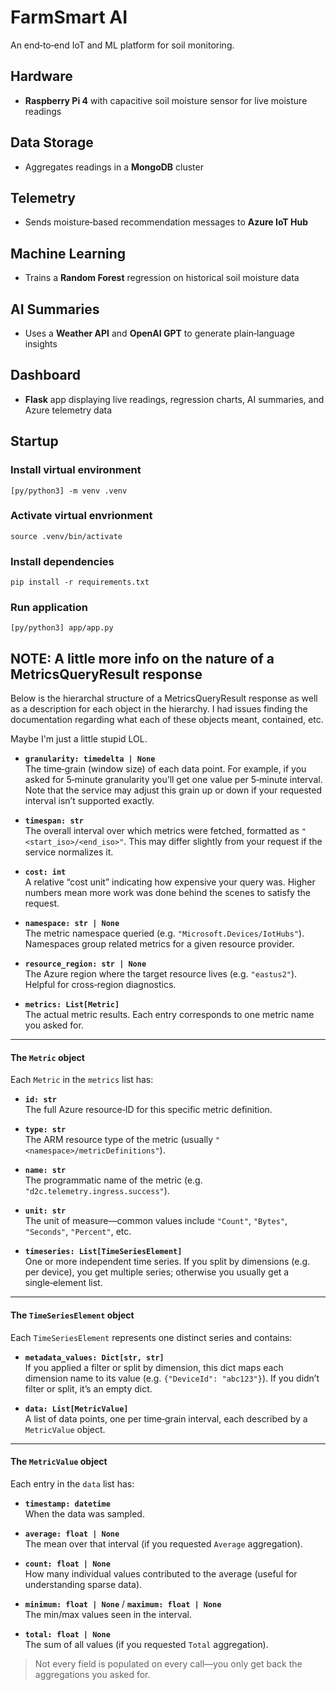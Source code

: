 # FarmSmart AI

An end‑to‑end IoT and ML platform for soil monitoring.

## Hardware
- **Raspberry Pi 4** with capacitive soil moisture sensor for live moisture readings

## Data Storage
- Aggregates readings in a **MongoDB** cluster

## Telemetry
- Sends moisture‑based recommendation messages to **Azure IoT Hub**

## Machine Learning
- Trains a **Random Forest** regression on historical soil moisture data

## AI Summaries
- Uses a **Weather API** and **OpenAI GPT** to generate plain‑language insights

## Dashboard
- **Flask** app displaying live readings, regression charts, AI summaries, and Azure telemetry data

## Startup
### Install virtual environment
``[py/python3] -m venv .venv``

### Activate virtual envrionment 
``source .venv/bin/activate``

### Install dependencies
``pip install -r requirements.txt``

### Run application
``[py/python3] app/app.py``


## NOTE: A little more info on the nature of a MetricsQueryResult response

Below is the hierarchal structure of a MetricsQueryResult response as well as a description for each object in the hierarchy. I had issues finding the documentation regarding what each of these objects meant, contained, etc. 

Maybe I'm just a little stupid LOL.

- **`granularity: timedelta | None`**  
  The time‑grain (window size) of each data point. For example, if you asked for 5‑minute granularity you’ll get one value per 5‑minute interval. Note that the service may adjust this grain up or down if your requested interval isn’t supported exactly. 

- **`timespan: str`**  
  The overall interval over which metrics were fetched, formatted as `"<start_iso>/<end_iso>"`. This may differ slightly from your request if the service normalizes it. 

- **`cost: int`**  
  A relative “cost unit” indicating how expensive your query was. Higher numbers mean more work was done behind the scenes to satisfy the request. 

- **`namespace: str | None`**  
  The metric namespace queried (e.g. `"Microsoft.Devices/IotHubs"`). Namespaces group related metrics for a given resource provider. 

- **`resource_region: str | None`**  
  The Azure region where the target resource lives (e.g. `"eastus2"`). Helpful for cross‑region diagnostics. 

- **`metrics: List[Metric]`**  
  The actual metric results. Each entry corresponds to one metric name you asked for. 

---

#### The `Metric` object

Each `Metric` in the `metrics` list has:

- **`id: str`**  
  The full Azure resource‑ID for this specific metric definition. 

- **`type: str`**  
  The ARM resource type of the metric (usually `"<namespace>/metricDefinitions"`). 

- **`name: str`**  
  The programmatic name of the metric (e.g. `"d2c.telemetry.ingress.success"`). 

- **`unit: str`**  
  The unit of measure—common values include `"Count"`, `"Bytes"`, `"Seconds"`, `"Percent"`, etc. 

- **`timeseries: List[TimeSeriesElement]`**  
  One or more independent time series. If you split by dimensions (e.g. per device), you get multiple series; otherwise you usually get a single‑element list. 

---

#### The `TimeSeriesElement` object

Each `TimeSeriesElement` represents one distinct series and contains:

- **`metadata_values: Dict[str, str]`**  
  If you applied a filter or split by dimension, this dict maps each dimension name to its value (e.g. `{"DeviceId": "abc123"}`). If you didn’t filter or split, it’s an empty dict. 

- **`data: List[MetricValue]`**  
  A list of data points, one per time‑grain interval, each described by a `MetricValue` object. 

---

#### The `MetricValue` object

Each entry in the `data` list has:

- **`timestamp: datetime`**  
  When the data was sampled.

- **`average: float | None`**  
  The mean over that interval (if you requested `Average` aggregation).

- **`count: float | None`**  
  How many individual values contributed to the average (useful for understanding sparse data).

- **`minimum: float | None`** / **`maximum: float | None`**  
  The min/max values seen in the interval.

- **`total: float | None`**  
  The sum of all values (if you requested `Total` aggregation).

> Not every field is populated on every call—you only get back the aggregations you asked for. 